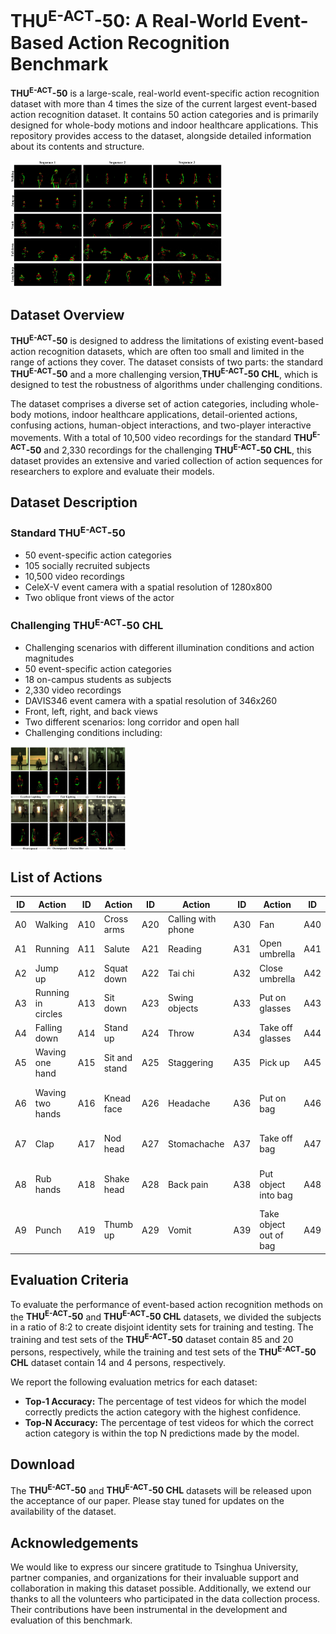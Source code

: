 # THU<sup>E-ACT</sup>-50: A Real-World Event-Based Action Recognition Benchmark

**THU<sup>E-ACT</sup>-50** is a large-scale, real-world event-specific action recognition dataset with more than 4 times the size of the current largest event-based action recognition dataset. It contains 50 action categories and is primarily designed for whole-body motions and indoor healthcare applications. This repository provides access to the dataset, alongside detailed information about its contents and structure.

<img src="figures/sample-sequences.jpg" alt="Sample-sequences" style="zoom: 33%;" />

## Dataset Overview

**THU<sup>E-ACT</sup>-50** is designed to address the limitations of existing event-based action recognition datasets, which are often too small and limited in the range of actions they cover. The dataset consists of two parts: the standard **THU<sup>E-ACT</sup>-50** and a more challenging version,**THU<sup>E-ACT</sup>-50 CHL**, which is designed to test the robustness of algorithms under challenging conditions.

The dataset comprises a diverse set of action categories, including whole-body motions, indoor healthcare applications, detail-oriented actions, confusing actions, human-object interactions, and two-player interactive movements. With a total of 10,500 video recordings for the standard **THU<sup>E-ACT</sup>-50** and 2,330 recordings for the challenging **THU<sup>E-ACT</sup>-50 CHL**, this dataset provides an extensive and varied collection of action sequences for researchers to explore and evaluate their models.

## Dataset Description

### Standard THU<sup>E-ACT</sup>-50

- 50 event-specific action categories
- 105 socially recruited subjects
- 10,500 video recordings
- CeleX-V event camera with a spatial resolution of 1280x800
- Two oblique front views of the actor

### Challenging THU<sup>E-ACT</sup>-50 CHL

- Challenging scenarios with different illumination conditions and action magnitudes
- 50 event-specific action categories
- 18 on-campus students as subjects
- 2,330 video recordings
- DAVIS346 event camera with a spatial resolution of 346x260
- Front, left, right, and back views
- Two different scenarios: long corridor and open hall
- Challenging conditions including:
<img src="figures/different-light.jpg" alt="Different-light" style="zoom:18%;" />

## List of Actions

| ID | Action                  | ID | Action                  | ID | Action                  | ID | Action                  | ID | Action                                |
|-----------|-------------------------|-----------|-------------------------|-----------|-------------------------|-----------|-------------------------|-----------|---------------------------------------|
| A0        | Walking                 | A10       | Cross arms              | A20       | Calling with phone      | A30       | Fan                     | A40       | Check time                            |
| A1        | Running                 | A11       | Salute                  | A21       | Reading                 | A31       | Open umbrella           | A41       | Drink water                           |
| A2        | Jump up                 | A12       | Squat down              | A22       | Tai chi                 | A32       | Close umbrella          | A42       | Wipe face                             |
| A3        | Running in circles      | A13       | Sit down                | A23       | Swing objects           | A33       | Put on glasses          | A43       | Long jump                             |
| A4        | Falling down            | A14       | Stand up                | A24       | Throw                   | A34       | Take off glasses        | A44       | Push up                               |
| A5        | Waving one hand         | A15       | Sit and stand           | A25       | Staggering              | A35       | Pick up                 | A45       | Sit up  |
| A6        | Waving two hands        | A16       | Knead face              | A26       | Headache                | A36       | Put on bag              | A46       | Shake hands (two-players)             |
| A7        | Clap                    | A17       | Nod head                | A27       | Stomachache             | A37       | Take off bag            | A47       | Fighting (two-players)                |
| A8        | Rub hands               | A18       | Shake head              | A28       | Back pain               | A38       | Put object into bag     | A48       | Handing objects (two-players)         |
| A9        | Punch                   | A19       | Thumb up                | A29       | Vomit                   | A39       | Take object out of bag  | A49       | Lifting chairs (two-players)          |

## Evaluation Criteria

To evaluate the performance of event-based action recognition methods on the **THU<sup>E-ACT</sup>-50** and **THU<sup>E-ACT</sup>-50 CHL**  datasets, we divided the subjects in a ratio of 8:2 to create disjoint identity sets for training and testing. The training and test sets of the **THU<sup>E-ACT</sup>-50** dataset contain 85 and 20 persons, respectively, while the training and test sets of the **THU<sup>E-ACT</sup>-50 CHL** dataset contain 14 and 4 persons, respectively.

We report the following evaluation metrics for each dataset:

- **Top-1 Accuracy:** The percentage of test videos for which the model correctly predicts the action category with the highest confidence.
- **Top-N Accuracy:** The percentage of test videos for which the correct action category is within the top N predictions made by the model.

## Download

The **THU<sup>E-ACT</sup>-50** and **THU<sup>E-ACT</sup>-50 CHL** datasets will be released upon the acceptance of our paper. Please stay tuned for updates on the availability of the dataset.


## Acknowledgements

We would like to express our sincere gratitude to Tsinghua University, partner companies, and organizations for their invaluable support and collaboration in making this dataset possible. Additionally, we extend our thanks to all the volunteers who participated in the data collection process. Their contributions have been instrumental in the development and evaluation of this benchmark.


